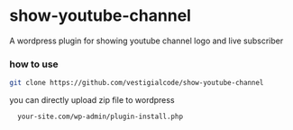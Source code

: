 # show-youtube-channel
A wordpress plugin for showing youtube channel logo and live subscriber
### how to use
```bash
git clone https://github.com/vestigialcode/show-youtube-channel
```
you can directly upload zip file to wordpress
```bash
  your-site.com/wp-admin/plugin-install.php
```
